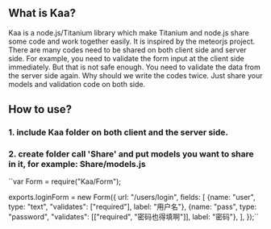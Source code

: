 ## What is Kaa?

Kaa is a node.js/Titanium library which make Titanium and node.js share some code and work together easily. It is inspired by the meteorjs project. There are many codes need to be shared on both client side and server side. For example, you need to validate the form input at the client side immediately. But that is not safe enough. You need to validate the data from the server side again. Why should we write the codes twice. Just share your models and validation code on both side. 

## How to use?

### 1. include Kaa folder on both client and the server side.

### 2. create folder call 'Share' and put models you want to share in it, for example: Share/models.js

``var Form = require("Kaa/Form");

exports.loginForm = new Form({
	url: "/users/login",
	fields: [
		{name: "user", type: "text", "validates": ["required"], label: "用户名"},
		{name: "pass", type: "password", "validates": [["required", "密码也得填啊"]], label: "密码"},
	],
});``


